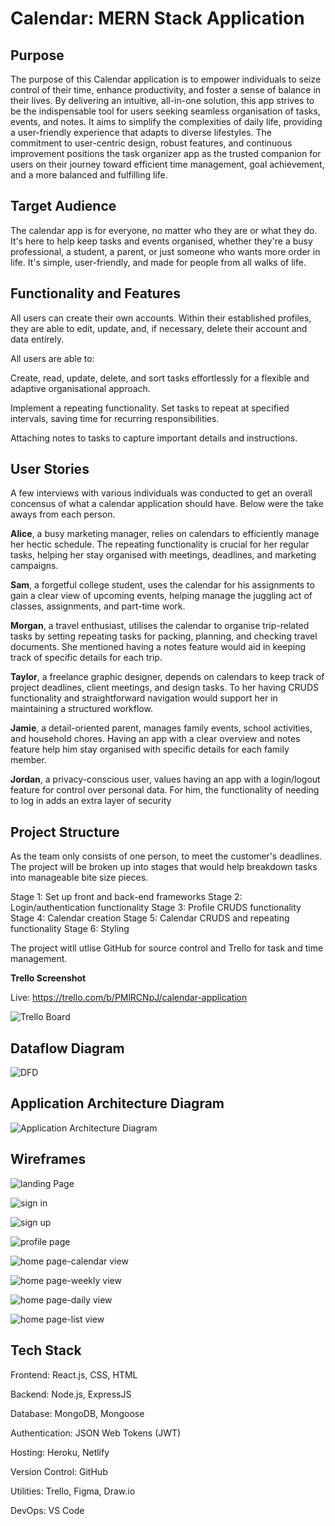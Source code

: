 # Calendar: MERN Stack Application

## Purpose
The purpose of this Calendar application is to empower individuals to seize control of their time, enhance productivity, and foster a sense of balance in their lives. By delivering an intuitive, all-in-one solution, this app strives to be the indispensable tool for users seeking seamless organisation of tasks, events, and notes. It aims to simplify the complexities of daily life, providing a user-friendly experience that adapts to diverse lifestyles. The commitment to user-centric design, robust features, and continuous improvement positions the task organizer app as the trusted companion for users on their journey toward efficient time management, goal achievement, and a more balanced and fulfilling life. 

## Target Audience

The calendar app is for everyone, no matter who they are or what they do. It's here to help keep tasks and events organised, whether they're a busy professional, a student, a parent, or just someone who wants more order in life. It's simple, user-friendly, and made for people from all walks of life.

## Functionality and Features

All users can create their own accounts. Within their established profiles, they are able to edit, update, and, if necessary, delete their account and data entirely.

All users are able to:

Create, read, update, delete, and sort tasks effortlessly for a flexible and adaptive organisational approach.

Implement a repeating functionality. Set tasks to repeat at specified intervals, saving time for recurring responsibilities.

Attaching notes to tasks to capture important details and instructions.

## User Stories

A few interviews with various individuals was conducted to get an overall concensus of what a calendar application should have. Below were the take aways from each person.

**Alice**, a busy marketing manager, relies on calendars to efficiently manage her hectic schedule. The repeating functionality is crucial for her regular tasks, helping her stay organised with meetings, deadlines, and marketing campaigns.

**Sam**, a forgetful college student, uses the calendar for his assignments to gain a clear view of upcoming events, helping manage the juggling act of classes, assignments, and part-time work.

**Morgan**, a travel enthusiast, utilises the calendar to organise trip-related tasks by setting repeating tasks for packing, planning, and checking travel documents. She mentioned having a notes feature would aid in keeping track of specific details for each trip.

**Taylor**, a freelance graphic designer, depends on calendars to keep track of project deadlines, client meetings, and design tasks. To her having CRUDS functionality and straightforward navigation would support her in maintaining a structured workflow.

**Jamie**, a detail-oriented parent, manages family events, school activities, and household chores. Having an app with a clear overview and notes feature help him stay organised with specific details for each family member.

**Jordan**, a privacy-conscious user, values having an app with a login/logout feature for control over personal data. For him, the functionality of needing to log in adds an extra layer of security

## Project Structure

As the team only consists of one person, to meet the customer's deadlines. The project will be broken up into stages that would help breakdown tasks into manageable bite size pieces. 

Stage 1: Set up front and back-end frameworks 
Stage 2: Login/authentication functionality
Stage 3: Profile CRUDS functionality 
Stage 4: Calendar creation
Stage 5: Calendar CRUDS and repeating functionality
Stage 6: Styling 

The project witll utlise GitHub for source control and Trello for task and time management.

**Trello Screenshot**

Live: https://trello.com/b/PMlRCNpJ/calendar-application 

![Trello Board](/Resources//Trello/03122023.png)

## Dataflow Diagram

![DFD](/Resources/Dataflow%20Diagram.png)

## Application Architecture Diagram

![Application Architecture Diagram](/Resources/Application%20Architecture%20Diagram.png)

## Wireframes

![landing Page](/Resources/Wireframes/Landing%20Page.png)

![sign in](/Resources/Wireframes/Sign%20In.png)

![sign up](/Resources/Wireframes/Sign%20Up.png)

![profile page](/Resources/Wireframes/Profile%20Page.png)

![home page-calendar view](/Resources/Wireframes/Home-Calendar%20View.png)

![home page-weekly view](/Resources/Wireframes/Home-Weekly%20View.png)

![home page-daily view](/Resources/Wireframes/Home-Day%20View.png)

![home page-list view](/Resources/Wireframes/Home-List%20View.png)

## Tech Stack

Frontend: React.js, CSS, HTML

Backend: Node.js, ExpressJS

Database: MongoDB, Mongoose

Authentication: JSON Web Tokens (JWT)

Hosting: Heroku, Netlify

Version Control: GitHub

Utilities: Trello, Figma, Draw.io

DevOps: VS Code
